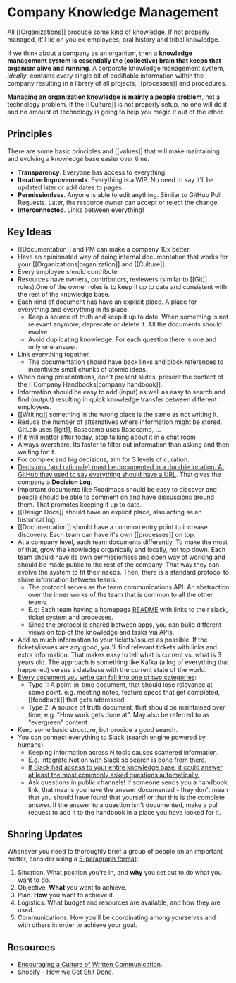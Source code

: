 # Company Knowledge Management

All [[Organizations]] produce some kind of knowledge. If not properly managed, it'll lie on you ex-employees, oral history and tribal knowledge.

If we think about a company as an organism, then a **knowledge management system is essentially the (collective) brain that keeps that organism alive and running**. A corporate knowledge management system, *ideally*,  contains every single bit of codifiable information within the company resulting in a library of all projects, [[processes]] and procedures.

**Managing an organization knowledge is mainly a people problem**, not a technology problem. If the [[Culture]] is not properly setup, no one will do it and no amount of technology is going to help you magic it out of the ether.

## Principles

There are some basic principles and [[values]] that will make maintaining and evolving a knowledge base easier over time.

- **Transparency**. Everyone has access to everything.
- **Iterative Improvements**. Everything is a WIP. No need to say it'll be updated later or add dates to pages.
- **Permissionless**. Anyone is able to edit anything. Similar to GitHub Pull Requests. Later, the resource owner can accept or reject the change.
- **Interconnected**. Links between everything!

## Key Ideas

- [[Documentation]] and PM can make a company 10x better.
- Have an opinionated way of doing internal documentation that works for your [[Organizations|organization]] and [[Culture]].
- Every employee should contribute.
- Resources have owners, contributors, reviewers (similar to [[Git]] roles).One of the owner roles is to keep it up to date and consistent with the rest of the knowledge base.
- Each kind of document has have an explicit place. A place for everything and everything in its place.
  - Keep a source of truth and keep it up to date. When something is not relevant anymore, deprecate or delete it. All the documents should evolve.
  - Avoid duplicating knowledge. For each question there is one and only one answer.
- Link everything together.
  - The documentation should have back links and block references to incentivize small chunks of atomic ideas.
- When doing presentations, don't present slides, present the content of the [[Company Handbooks|company handbook]].
- Information should be easy to add (input) as well as easy to search and find (output) resulting in quick knowledge transfer between different employees.
- [[Writing]] something in the wrong place is the same as not writing it.
- Reduce the number of alternatives where information might be stored. GitLab uses [[git]], Basecamp uses Basecamp, ...
- [If it will matter after today, stop talking about it in a chat room](https://critter.blog/2021/01/12/if-it-matters-after-today-stop-talking-about-it-in-a-chat-room/)
- Always overshare. Its faster to filter out information than asking and then waiting for it.
- For complex and big decisions, aim for 3 levels of curation.
- [Decisions (and rationale) must be documented in a durable location. At GitHub they used to say everything should have a URL](https://haacked.com/archive/2020/04/07/introducing-aboard-beta/). That gives the company a **Decision Log**.
- Important documents like Roadmaps should be easy to discover and people should be able to comment on and have discussions around them. That promotes keeping it up to date.
- [[Design Docs]] should have an explicit place, also acting as an historical log.
- [[Documentation]] should have a common entry point to increase discovery. Each team can have it's own [[processes]] on top.
- At a company level, each team documents differently. To make the most of that, grow the knowledge organically and locally, not top down. Each team should have its own permissionless and open way of working and should be made public to the rest of the company. That way they can evolve the system to fit their needs. Then, there is a standard protocol to share information between teams.
  - The protocol serves as the team communications API. An abstraction over the inner works of the team that is common to all the other teams.
  - E.g: Each team having a homepage [README](https://tom.preston-werner.com/2010/08/23/readme-driven-development) with links to their slack, ticket system and processes.
  - Since the protocol is shared between apps, you can build different views on top of the knowledge and tasks via APIs.
- Add as much information to your tickets/issues as possible. If the tickets/issues are any good, you'll find relevant tickets with links and extra information. That makes easy to tell what is current vs. what is 3 years old. The approach is something like Kafka (a log of everything that happened) versus a database with the current state of the world.
- [Every document you write can fall into one of two categories](https://clrcrl.com/2021/11/30/fighting-the-entropy-of-knowledge.html):
  - Type 1: A point-in-time document, that should lose relevance at some point. e.g. meeting notes, feature specs that get completed, [[feedback]] that gets addressed
  - Type 2: A source of truth document, that should be maintained over time, e.g. "How work gets done at". May also be referred to as "evergreen" content.
- Keep some basic structure, but provide a good search.
- You can connect everything to Slack (search engine powered by humans).
  - Keeping information across N tools causes scattered information.
  - E.g. Integrate Notion with Slack so search is done from there.
  - [If Slack had access to your entire knowledge base, it could answer at least the most commonly asked questions automatically.](https://julian.digital/2020/11/20/chief-notion-officer/)
  - Ask questions in public channels! If someone sends you a handbook link, that means you have the answer documented - they don't mean that you should have found that yourself or that this is the complete answer. If the answer to a question isn't documented, make a pull request to add it to the handbook in a place you have looked for it.

## Sharing Updates

Whenever you need to thoroughly brief a group of people on an important matter, consider using a [5-paragraph format](https://xahteiwi.eu/resources/presentations/no-we-wont-have-a-video-call-for-that/):

1. Situation. What position you're in, and **why** you set out to do what you want to do.
2. Objective. **What** you want to achieve.
3. Plan. **How** you want to achieve it.
4. Logistics. What budget and resources are available, and how they are used.
5. Communications. How you'll be coordinating among yourselves and with others in order to achieve your goal.

## Resources

- [Encouraging a Culture of Written Communication](https://www.mcls.io/blog/encouraging-a-culture-of-written-communication).
- [Shopify - How we Get Shit Done](https://vimeo.com/456735890).
